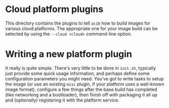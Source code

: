 # Cloud platform plugins

This directory contains the plugins to tell `acib` how to build images for
various cloud platforms.  The appropriate one for your image build can be
selected by using the `--cloud <cloud>` command-line option.


# Writing a new platform plugin

It really is quite simple.  There's very little to be done in `init.sh`,
typically just provide some quick usage information, and perhaps define some
configuration parameters you might need.  You've got to write tasks to setup
the image (or use an existing `misc` plugin, if your platform uses a
well-known image format), configure a few things after the base build has
completed (like networking and a bootloader), then finish off with packaging
it all up and (optionally) registering it with the platform service.
